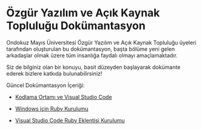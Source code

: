 # Özgür Yazılım ve Açık Kaynak Topluluğu Dokümantasyon

Ondokuz Mayıs Üniversitesi Özgür Yazılım ve Açık Kaynak Topluluğu üyeleri tarafından oluşturulan bu dokümantasyon,
başta bölüme yeni gelen arkadaşlar olmak üzere tüm insanlığa faydalı olmayı amaçlamaktadır.

Siz de bilginiz olan bir konuyu, basit düzeyden başlayarak dokümante ederek bizlere katkıda bulunabilirsiniz!

Güncel Dokümantasyon İçeriği:

+ [Kodlama Ortamı ve Visual Studio Code](./001_Visual_Studio_Code_Kurulumu.md)

+ [Windows için Ruby Kurulumu](./002_Ruby_Kurulumu.md)

+ [Visual Studio Code Ruby Eklentisi Kurulumu](./003_Visual_Studio_Code_Ruby_Eklentisi_Kurulumu.md)
